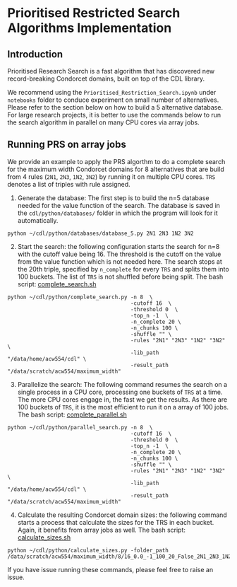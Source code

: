 # Prioritised Restricted Search Algorithms Implementation

## Introduction
Prioritised Research Search is a fast algorithm that has discovered new record-breaking 
Condorcet domains, built on top of the CDL library. 

We recommend using the `Prioritised_Restriction_Search.ipynb` under `notebooks` folder to 
conduce experiment on small number of alternatives. Please refer to the section below on 
how to build a 5 alternative database. For large research projects, it is better to use the commands below to run the search algorithm
in parallel on many CPU cores via array jobs. 


## Running PRS on array jobs
We provide an example to apply the PRS algorthm to do a complete search for the maximum 
width Condorcet domains for 8 alternatives that are build from 4 rules (`2N1`, `2N3`, `1N2`, `3N2`) by 
running it on multiple CPU cores. `TRS` denotes a list of triples with rule assigned. 

1. Generate the database: The first step is to build the n=5 database needed for the value 
function of the search. The database is saved in the `cdl/python/databases/` folder
in which the program will look for it automatically. 
```console
python ~/cdl/python/databases/database_5.py 2N1 2N3 1N2 3N2
```

2. Start the search: the following configuration starts the search for n=8 with the cutoff value
being 16. The threshold is the cutoff on the value from the value function which is not needed here.
The search stops at the 20th triple, specified by `n_complete` for every `TRS` and splits them into 100 buckets. The list of `TRS` 
is not shuffled before being split. The bash script: [complete_search.sh](https://github.com/sagebei/cdl/blob/main/hpc/maximum_width/complete_search.sh)
```console
python ~/cdl/python/complete_search.py -n 8  \
                                       -cutoff 16  \
                                       -threshold 0  \
                                       -top_n -1  \
                                       -n_complete 20 \
                                       -n_chunks 100 \
                                       -shuffle "" \
                                       -rules "2N1" "2N3" "1N2" "3N2" \
                                       -lib_path "/data/home/acw554/cdl" \
                                       -result_path "/data/scratch/acw554/maximum_width"
```

3. Parallelize the search: The following command resumes the search on a single process in a CPU core, processing one buckets
of `TRS` at a time. The more CPU cores engage in, the fast we get the results. As there are 100 buckets of `TRS`, 
it is the most efficient to run it on a array of 100 jobs. The bash script: [complete_parallel.sh](https://github.com/sagebei/cdl/blob/main/hpc/maximum_width/parallel_search.sh)
```console
python ~/cdl/python/parallel_search.py -n 8  \
                                       -cutoff 16  \
                                       -threshold 0  \
                                       -top_n -1  \
                                       -n_complete 20 \
                                       -n_chunks 100 \
                                       -shuffle "" \
                                       -rules "2N1" "2N3" "1N2" "3N2" \
                                       -lib_path "/data/home/acw554/cdl" \
                                       -result_path "/data/scratch/acw554/maximum_width"
```

4. Calculate the resulting Condorcet domain sizes: the following command starts a process that
calculate the sizes for the TRS in each bucket. Again, it benefits from array jobs as well.
The bash script:  [calculate_sizes.sh](https://github.com/sagebei/cdl/blob/main/hpc/maximum_width/calculate_sizes.sh)
```console
python ~/cdl/python/calculate_sizes.py -folder_path /data/scratch/acw554/maximum_width/8/16_0.0_-1_100_20_False_2N1_2N3_1N2_3N2
```

If you have issue running these commands, please feel free to raise an issue. 